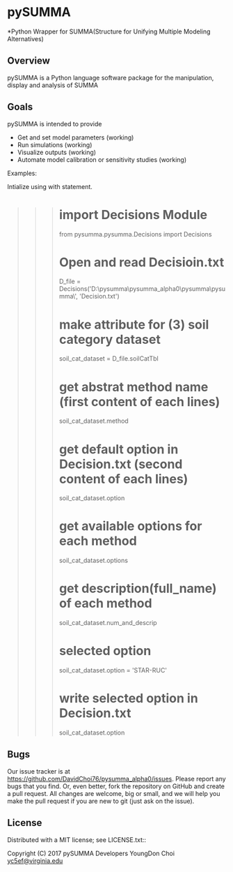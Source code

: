 pySUMMA
======

*Python Wrapper for SUMMA(Structure for Unifying Multiple Modeling Alternatives)

Overview
--------

pySUMMA is a Python language software package for the manipulation, display and
analysis of SUMMA


Goals
-----
pySUMMA is intended to provide

- Get and set model parameters (working)
- Run simulations (working)
- Visualize outputs (working)
- Automate model calibration or sensitivity studies (working)

Examples:

Intialize using with statement.  

>>> # import Decisions Module
>>> from pysumma.pysumma.Decisions import Decisions
>>> # Open and read Decisioin.txt
>>> D_file = Decisions('D:\\pysumma\\pysumma_alpha0\\pysumma\\pysumma\\', 'Decision.txt')    
>>> # make attribute for (3) soil category dataset  
>>> soil_cat_dataset = D_file.soilCatTbl
>>> # get abstrat method name (first content of each lines)
>>> soil_cat_dataset.method
>>> # get default option in Decision.txt  (second content of each lines)
>>> soil_cat_dataset.option
>>> # get available options for each method
>>> soil_cat_dataset.options
>>> # get description(full_name) of each method
>>> soil_cat_dataset.num_and_descrip
>>> # selected option
>>> soil_cat_dataset.option = 'STAR-RUC'
>>> # write selected option in Decision.txt
>>> soil_cat_dataset.option

Bugs
----

Our issue tracker is at https://github.com/DavidChoi76/pysumma_alpha0/issues.
Please report any bugs that you find.  Or, even better, fork the repository on
GitHub and create a pull request.  All changes are welcome, big or small, and we
will help you make the pull request if you are new to git
(just ask on the issue).

License
-------

Distributed with a MIT license; see LICENSE.txt::

   Copyright (C) 2017 pySUMMA Developers
   YoungDon Choi <yc5ef@virginia.edu>
